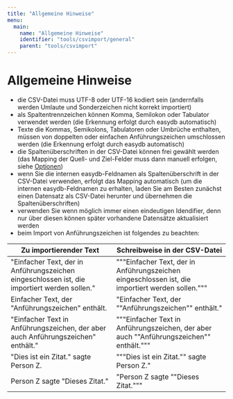 ```yaml
---
title: "Allgemeine Hinweise"
menu:
  main:
    name: "Allgemeine Hinweise"
    identifier: "tools/csvimport/general"
    parent: "tools/csvimport"
---
```

# Allgemeine Hinweise

- die CSV-Datei muss UTF-8 oder UTF-16 kodiert sein (andernfalls werden Umlaute und Sonderzeichen nicht korrekt importiert)
- als Spaltentrennzeichen können Komma, Semilokon oder Tabulator verwendet werden (die Erkennung erfolgt durch easydb automatisch)
- Texte die Kommas, Semikolons, Tabulatoren oder Umbrüche enthalten, müssen von doppelten oder einfachen Anführungszeichen umschlossen werden (die Erkennung erfolgt durch easydb automatisch)
- die Spaltenüberschriften in der CSV-Datei können frei gewählt werden (das Mapping der Quell- und Ziel-Felder muss dann manuell erfolgen, siehe [Optionen](../options))
- wenn Sie die internen easydb-Feldnamen als Spaltenüberschrift in der CSV-Datei verwenden, erfolgt das Mapping automatisch (um die internen easydb-Feldnamen zu erhalten, laden Sie am Besten zunächst einen Datensatz als CSV-Datei herunter und übernehmen die Spaltenüberschriften)
- verwenden Sie wenn möglich immer einen eindeutigen Idendifier, denn nur über diesen können später vorhandene Datensätze aktualisiert werden
- beim Import von Anführungszeichen ist folgendes zu beachten:

| Zu importierender Text                                       | Schreibweise in der CSV-Datei                                |
| ------------------------------------------------------------ | ------------------------------------------------------------ |
| "Einfacher Text, der in Anführungszeichen eingeschlossen ist, die importiert werden sollen." | """Einfacher Text, der in Anführungszeichen eingeschlossen ist, die importiert werden sollen.""" |
| Einfacher Text, der "Anführungszeichen" enthält.             | "Einfacher Text, der ""Anführungszeichen"" enthält."         |
| "Einfacher Text in Anführungszeichen, der aber auch Anführungszeichen" enthält." | """Einfacher Text in Anführungszeichen, der aber auch ""Anführungszeichen"" enthält.""" |
| "Dies ist ein Zitat." sagte Person Z.                        | """Dies ist ein Zitat."" sagte Person Z."                    |
| Person Z sagte "Dieses Zitat."                               | "Person Z sagte ""Dieses Zitat."""                           |

